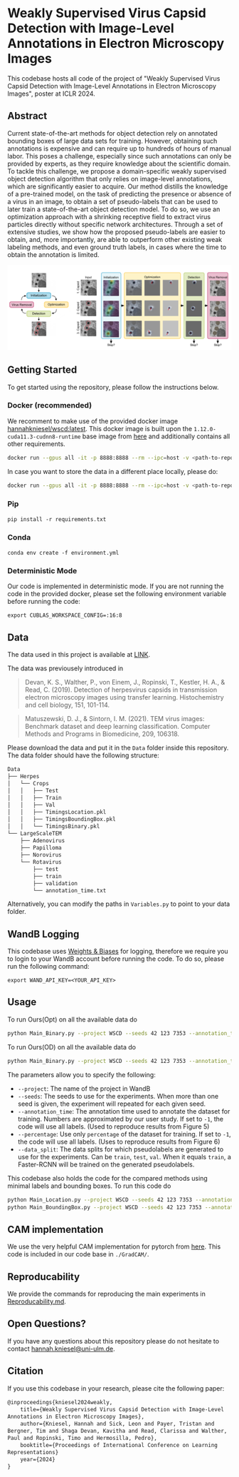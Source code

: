 # Weakly Supervised Virus Capsid Detection with Image-Level Annotations in Electron Microscopy Images

This codebase hosts all code of the project of "Weakly Supervised Virus Capsid Detection with Image-Level Annotations in Electron Microscopy Images", poster at ICLR 2024.

## Abstract
Current state-of-the-art methods for object detection rely on annotated bounding boxes of large data sets for training. However, obtaining such annotations is expensive and can require up to hundreds of hours of manual labor. This poses a challenge, especially since such annotations can only be provided by experts, as they require knowledge about the scientific domain. To tackle this challenge, we propose a domain-specific weakly supervised object detection algorithm that only relies on image-level annotations, which are significantly easier to acquire. Our method  distills the knowledge of a pre-trained model, on the task of predicting the presence or absence of a virus in an image, to obtain a set of pseudo-labels that can be used to later train a state-of-the-art object detection model. To do so, we use an optimization approach with a shrinking receptive field to extract virus particles directly without specific network architectures. Through a set of extensive studies, we show how the proposed pseudo-labels are easier to obtain, and, more importantly, are able to outperform other existing weak labeling methods, and even ground truth labels, in cases where the time to obtain the annotation is limited.

![Overview of the WSCD pipeline](assets/overview.png "Overview of the WSCD pipeline")

## Getting Started 
To get started using the repository, please follow the instructions below.

### Docker (recommended)
We recomment to make use of the provided docker image [hannahkniesel/wscd:latest](https://hub.docker.com/r/hannahkniesel/wscd). 
This docker image is built upon the `1.12.0-cuda11.3-cudnn8-runtime` base image from [here](https://hub.docker.com/layers/pytorch/pytorch/1.12.0-cuda11.3-cudnn8-runtime/images/sha256-1ef1f61b13738de8086ae7e1ce57c89f154e075dae0b165f7590b9405efeb6fe?context=explore) and additionally contains all other requirements.
```bash
docker run --gpus all -it -p 8888:8888 --rm --ipc=host -v <path-to-repository>:/WSCD/ -w /WSCD/ --name wscd_c hannahkniesel/wscd:latest bash
```
In case you want to store the data in a different place locally, please do: 
```bash
docker run --gpus all -it -p 8888:8888 --rm --ipc=host -v <path-to-repository>:/WSCD/ -v <path-to-data>:/WSCD/Data/ -w /WSCD/ --name wscd_c hannahkniesel/wscd:latest bash
```

### Pip
```
pip install -r requirements.txt
```

### Conda
```
conda env create -f environment.yml
```

### Deterministic Mode

Our code is implemented in deterministic mode. If you are not running the code in the provided docker, please set the following environment variable before running the code:
```
export CUBLAS_WORKSPACE_CONFIG=:16:8
```

## Data
The data used in this project is available at [LINK](https://viscom.datasets.uni-ulm.de/WSCD/Data.zip). 

The data was previousely introduced in 

>Devan, K. S., Walther, P., von Einem, J., Ropinski, T., Kestler, H. A., & Read, C. (2019). Detection of herpesvirus capsids in transmission electron microscopy images using transfer learning. Histochemistry and cell biology, 151, 101-114.

>Matuszewski, D. J., & Sintorn, I. M. (2021). TEM virus images: Benchmark dataset and deep learning classification. Computer Methods and Programs in Biomedicine, 209, 106318.

Please download the data and put it in the `Data` folder inside this repository. The data folder should have the following structure:
```
Data
├── Herpes
│   └── Crops
│   │   ├── Test
│   │   ├── Train
│   │   ├── Val
│   │   ├── TimingsLocation.pkl
│   │   ├── TimingsBoundingBox.pkl
│   │   └── TimingsBinary.pkl
└── LargeScaleTEM
    ├── Adenovirus
    ├── Papilloma
    ├── Norovirus
    └── Rotavirus
        ├── test
        ├── train
        ├── validation
        └── annotation_time.txt
```

Alternatively, you can modify the paths in `Variables.py` to point to your data folder.


## WandB Logging
This codebase uses [Weights & Biases](https://wandb.ai/) for logging, therefore we require you to login to your WandB account before running the code. To do so, please run the following command:
```
export WAND_API_KEY=<YOUR_API_KEY>
```

## Usage
To run Ours(Opt) on all the available data do
```bash
python Main_Binary.py --project WSCD --seeds 42 123 7353 --annotation_time -1 --percentage 1 --data_split test
```

To run Ours(OD) on all the available data do 
```bash
python Main_Binary.py --project WSCD --seeds 42 123 7353 --annotation_time -1 --percentage 1 --data_split train
```

The parameters allow you to specify the following:
- `--project`: The name of the project in WandB
- `--seeds`: The seeds to use for the experiments. When more than one seed is given, the experiment will repeated for each given seed.
- `--annotation_time`: The annotation time used to annotate the dataset for training. Numbers are approximated by our user study. If set to `-1`, the code will use all labels. (Used to reproduce results from Figure 5)
- `--percentage`: Use only `percentage` of the dataset for training. If set to `-1`, the code will use all labels. (Uses to reproduce results from Figure 6)
- `--data_split`: The data splits for which pseudolabels are generated to use for the experiments. Can be `train`, `test`, `val`. When it equals `train`, a Faster-RCNN will be trained on the generated pseudolabels.


This codebase also holds the code for the compared methods using minimal labels and bounding boxes. To run this code do
```bash
python Main_Location.py --project WSCD --seeds 42 123 7353 --annotation_time 38027 
python Main_BoundingBox.py --project WSCD --seeds 42 123 7353 --annotation_time 38027 
```

## CAM implementation 
We use the very helpful CAM implementation for pytorch from [here](https://github.com/jacobgil/pytorch-grad-cam). This code is included in our code base in `./GradCAM/`.

## Reproducability
We provide the commands for reproducing the main experiments in [Reproducability.md](Reproducability.md).

## Open Questions? 
If you have any questions about this repository please do not hesitate to contact [hannah.kniesel@uni-ulm.de](hannah.kniesel@uni-ulm.de). 

## Citation
If you use this codebase in your research, please cite the following paper:
```
@inproceedings{kniesel2024weakly,
	title={Weakly Supervised Virus Capsid Detection with Image-Level Annotations in Electron Microscopy Images},
	author={Kniesel, Hannah and Sick, Leon and Payer, Tristan and Bergner, Tim and Shaga Devan, Kavitha and Read, Clarissa and Walther, Paul and Ropinski, Timo and Hermosilla, Pedro},
	booktitle={Proceedings of International Conference on Learning Representations}
	year={2024}
}
```
